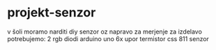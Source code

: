 # projekt-senzor
v šoli moramo narditi diy senzor oz napravo za merjenje
za izdelavo potrebujemo:
2 rgb diodi
arduino uno
6x upor
termistor
css 811 senzor

